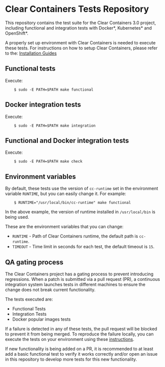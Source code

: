 # Clear Containers Tests Repository

This repository contains the test suite for the Clear Containers 3.0 project,
including functional and integration tests with Docker\*, Kubernetes\* and OpenShift\*.

A properly set up environment with Clear Containers is needed to execute
these tests. For instructions on how to setup Clear Containers, please refer to the:
[Installation Guides](https://github.com/clearcontainers/runtime/tree/master/docs)

## Functional tests

Execute:
```
	$ sudo -E PATH=$PATH make functional
```
## Docker integration tests

Execute:
```
	$ sudo -E PATH=$PATH make integration
```

## Functional and Docker integration tests

Execute:
```
	$ sudo -E PATH=$PATH make check
```

## Environment variables

By default, these tests use the version of `cc-runtime` set in the environment
variable `RUNTIME`, but you can easily change it. For example:
```
	$ RUNTIME="/usr/local/bin/cc-runtime" make functional
```
In the above example, the version of runtime installed in `/usr/local/bin` is being used.

These are the environment variables that you can change:

- `RUNTIME` - Path of Clear Containers runtime, the default path is `cc-runtime`.
- `TIMEOUT` - Time limit in seconds for each test, the default timeout is `15`.

## QA gating process

The Clear Containers project has a gating process to prevent introducing regressions.
When a patch is submitted via a pull request (PR), a continuous integration system launches
tests in different machines to ensure the change does not break current functionality.

The tests executed are:
- Functional Tests
- Integration Tests
- Docker popular images tests

If a failure is detected in any of these tests, the pull request will be blocked to prevent
it from being merged. To reproduce the failure locally, you can execute the tests on your 
environment using these [instructions](#functional-and-docker-integration-tests).

If new functionality is being added on a PR, it is recommended to at least add a basic
functional test to verify it works correctly and/or open an issue in this repository to
develop more tests for this new functionality.
